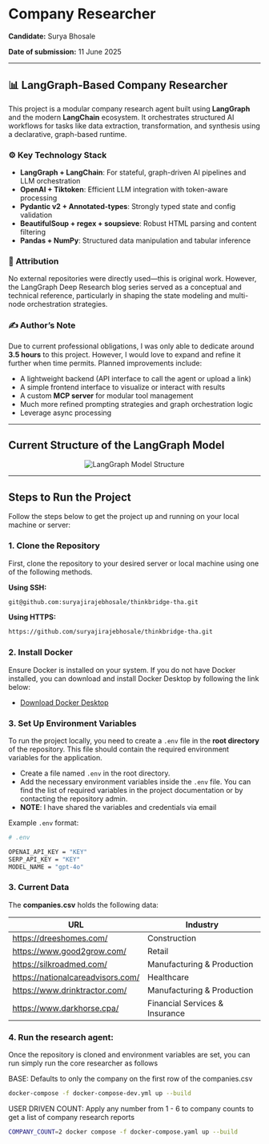 # Company Researcher

**Candidate:** Surya Bhosale

**Date of submission:** 11 June 2025

---

## 📊 LangGraph-Based Company Researcher

This project is a modular company research agent built using **LangGraph** and the modern **LangChain** ecosystem. It orchestrates structured AI workflows for tasks like data extraction, transformation, and synthesis using a declarative, graph-based runtime.



### ⚙️ Key Technology Stack

* **LangGraph + LangChain**: For stateful, graph-driven AI pipelines and LLM orchestration
* **OpenAI + Tiktoken**: Efficient LLM integration with token-aware processing
* **Pydantic v2 + Annotated-types**: Strongly typed state and config validation
* **BeautifulSoup + regex + soupsieve**: Robust HTML parsing and content filtering
* **Pandas + NumPy**: Structured data manipulation and tabular inference

### 🧾 Attribution
No external repositories were directly used—this is original work. However, the LangGraph Deep Research blog series served as a conceptual and technical reference, particularly in shaping the state modeling and multi-node orchestration strategies.


### ✍️ Author’s Note

Due to current professional obligations, I was only able to dedicate around **3.5 hours** to this project. However, I would love to expand and refine it further when time permits. Planned improvements include:

* A lightweight backend (API interface to call the agent or upload a link)
* A simple frontend interface to visualize or interact with results
* A custom **MCP server** for modular tool management
* Much more refined prompting strategies and graph orchestration logic
* Leverage async processing


---

## Current Structure of the LangGraph Model

<p align="center">
  <img src="./documents/graph-structure.png" alt="LangGraph Model Structure">
</p>

---

## Steps to Run the Project

Follow the steps below to get the project up and running on your local machine or server:

### 1. Clone the Repository

First, clone the repository to your desired server or local machine using one of the following methods.

**Using SSH:**
```bash
git@github.com:suryajirajebhosale/thinkbridge-tha.git
```

**Using HTTPS:**
```bash
https://github.com/suryajirajebhosale/thinkbridge-tha.git
```

### 2. Install Docker

Ensure Docker is installed on your system. If you do not have Docker installed, you can download and install Docker Desktop by following the link below:

- [Download Docker Desktop](https://www.docker.com/products/docker-desktop/)

### 3. Set Up Environment Variables

To run the project locally, you need to create a `.env` file in the **root directory** of the repository. This file should contain the required environment variables for the application.

- Create a file named `.env` in the root directory.
- Add the necessary environment variables inside the `.env` file. You can find the list of required variables in the project documentation or by contacting the repository admin.
- **NOTE**: I have shared the variables and credentials via email

Example `.env` format:
```bash
# .env

OPENAI_API_KEY = "KEY"
SERP_API_KEY = "KEY"
MODEL_NAME = "gpt-4o"
```


### 3. Current Data
The **companies.csv** holds the following data:

| URL                                 | Industry                     |
|-------------------------------------|------------------------------|
| https://dreeshomes.com/            | Construction                 |
| https://www.good2grow.com/         | Retail                       |
| https://silkroadmed.com/           | Manufacturing & Production   |
| https://nationalcareadvisors.com/  | Healthcare                   |
| https://www.drinktractor.com/      | Manufacturing & Production   |
| https://www.darkhorse.cpa/         | Financial Services & Insurance |



### 4. Run the research agent:

Once the repository is cloned and environment variables are set, you can run simply run the core researcher as follows

BASE: Defaults to only the company on the first row of the companies.csv
```bash
docker-compose -f docker-compose-dev.yml up --build
```

USER DRIVEN COUNT: Apply any number from 1 - 6 to company counts to get a list of company research reports 
```bash
COMPANY_COUNT=2 docker compose -f docker-compose.yaml up --build
```